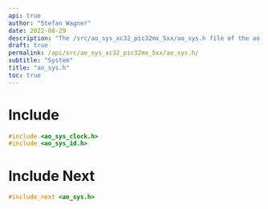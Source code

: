```yaml
---
api: true
author: "Stefan Wagner"
date: 2022-08-29
description: "The /src/ao_sys_xc32_pic32mx_5xx/ao_sys.h file of the ao real-time operating system."
draft: true
permalink: /api/src/ao_sys_xc32_pic32mx_5xx/ao_sys.h/
subtitle: "System"
title: "ao_sys.h"
toc: true
---
```


# Include

```c
#include <ao_sys_clock.h>
#include <ao_sys_id.h>
```

# Include Next

```c
#include_next <ao_sys.h>
```
